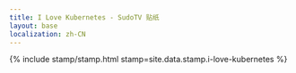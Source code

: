 ```yaml
---
title: I Love Kubernetes - SudoTV 贴纸
layout: base
localization: zh-CN
---
```


{% include stamp/stamp.html
    stamp=site.data.stamp.i-love-kubernetes
%}